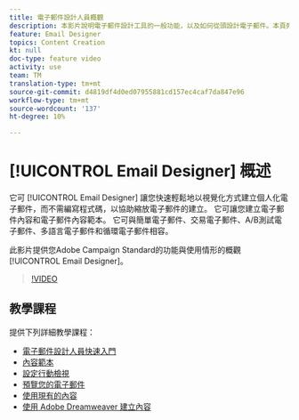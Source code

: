 ```yaml
---
title: 電子郵件設計人員概觀
description: 本影片說明電子郵件設計工具的一般功能，以及如何從頭設計電子郵件。本頁列出Adobe Campaign電子郵件設計工具的所有可用功能影片
feature: Email Designer
topics: Content Creation
kt: null
doc-type: feature video
activity: use
team: TM
translation-type: tm+mt
source-git-commit: d4819df4d0ed07955881cd157ec4caf7da847e96
workflow-type: tm+mt
source-wordcount: '137'
ht-degree: 10%

---
```



# [!UICONTROL Email Designer] 概述

它可 [!UICONTROL Email Designer] 讓您快速輕鬆地以視覺化方式建立個人化電子郵件，而不需編寫程式碼，以協助縮放電子郵件的建立。 它可讓您建立電子郵件內容和電子郵件內容範本。 它可與簡單電子郵件、交易電子郵件、A/B測試電子郵件、多語言電子郵件和循環電子郵件相容。

此影片提供您Adobe Campaign Standard的功能與使用情形的概觀 [!UICONTROL Email Designer]。

>[!VIDEO](https://video.tv.adobe.com/v/22771?quality=12)

## 教學課程

提供下列詳細教學課程：

* [電子郵件設計人員快速入門](/help/designing-content/email-designer/getting-started-with-the-email-designer.md)
* [內容範本](/help/designing-content/email-designer/email-content-templates.md)
* [設定行動檢視](/help/designing-content/email-designer/configure-the-mobile-view.md)
* [預覽您的電子郵件](/help/designing-content/email-designer/preview-your-email.md)
* [使用現有的內容](/help/designing-content/email-designer/working-with-existing-content.md)
* [使用 Adobe Dreamweaver 建立內容](/help/designing-content/email-designer/dreamweaver-integration.md)
